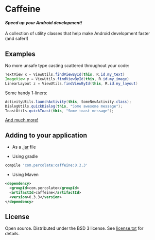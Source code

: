 # Caffeine 
#### _Speed up your Android development!_

A collection of utility classes that help make Android development faster (and safer!)

## Examples

No more unsafe type casting scattered throughout your code:

```java
TextView x = ViewUtils.findViewById(this, R.id.my_text)
ImageView y = ViewUtils.findViewById(this, R.id.my_image)
LinearLayout z = ViewUtils.findViewById(this, R.id.my_layout)
```

Some handy 1-liners:

```java
ActivityUtils.launchActivity(this, SomeNewActivity.class);
DialogUtils.quickDialog(this, "Some awesome message");
ToastUtils.quickToast(this, "Some toast message");
```

[And much more!](http://percolate.github.io/caffeine/javadoc/)


## Adding to your application

 - As a [.jar](https://github.com/percolate/caffeine/tree/master/distribution) file

 - Using gradle

```groovy
compile 'com.percolate:caffeine:0.3.3'
```

 - Using Maven
 
```xml
<dependency>
  <groupId>com.percolate</groupId>
  <artifactId>caffeine</artifactId>
  <version>0.3.3</version>
</dependency>
```


## License

Open source.  Distributed under the BSD 3 license.  See [license.txt](https://github.com/percolate/caffeine/blob/master/license.txt) for details.

